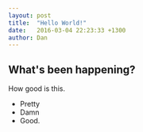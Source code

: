 ```yaml
---
layout: post
title:  "Hello World!"
date:   2016-03-04 22:23:33 +1300
author: Dan
---
```


## What's been happening?

How good is this.

- Pretty
- Damn
- Good.
